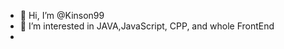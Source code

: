 - 👋 Hi, I’m @Kinson99
- 👀 I’m interested in JAVA,JavaScript, CPP, and whole FrontEnd
-

<!---
Kinson99/Kinson99 is a ✨ special ✨ repository because its `README.md` (this file) appears on your GitHub profile.
You can click the Preview link to take a look at your changes.
--->
